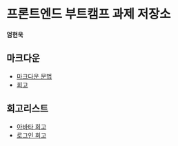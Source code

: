 # 프론트엔드 부트캠프 과제 저장소

**엄현욱**

## 마크다운

- [마크다운 문법](./src/md/markdown.md)
- [회고](./src/md/retrospect.md)

## 회고리스트

- [아바타 회고](./src/avatars/avatars.md)
- [로그인 회고](./src/login/login.md)
